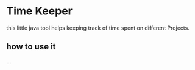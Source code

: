 # Time Keeper

this little java tool helps keeping track of time spent on different Projects.

## how to use it

...
